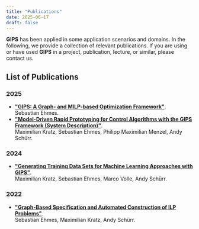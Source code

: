 ```yaml
---
title: "Publications"
date: 2025-06-17
draft: false
---
```


**GIPS** has been applied in some application scenarios and domains.
In the following, we provide a collection of relevant publications.
If you are using or have used **GIPS** in a project, publication, lecture, or similar, please contact us.

## List of Publications

### 2025
- [**"GIPS: A Graph- and MILP-based Optimization Framework"**](https://tuprints.ulb.tu-darmstadt.de/30156/).\
Sebastian Ehmes.
- [**"Model-Driven Rapid Prototyping for Control Algorithms with the GIPS Framework (System Description)"**](https://dx.doi.org/10.4204/EPTCS.417.9).\
Maximilian Kratz, Sebastian Ehmes, Philipp Maximilian Menzel, Andy Schürr.

### 2024
- [**"Generating Training Data Sets for Machine Learning Approaches with GIPS"**](https://link.springer.com/chapter/10.1007/978-3-031-71874-8_9).\
Maximilian Kratz, Sebastian Ehmes, Marco Volle, Andy Schürr.

### 2022
- [**"Graph-Based Specification and Automated Construction of ILP Problems"**](https://arxiv.org/abs/2212.11629v2).\
Sebastian Ehmes, Maximilian Kratz, Andy Schürr.

